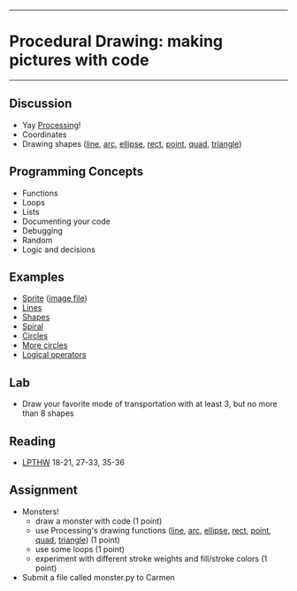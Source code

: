 --------------------------------
# Procedural Drawing: making pictures with code
--------------------------------

## Discussion
- Yay [Processing][]!
- Coordinates
- Drawing shapes ([line][], [arc][], [ellipse][], [rect][], [point][], [quad][], [triangle][])

## Programming Concepts
- Functions
- Loops
- Lists
- Documenting your code
- Debugging
- Random
- Logic and decisions
 
## Examples
- [Sprite][] ([image file](pcad.py?page=05-drawing/sprite.png))
- [Lines][]
- [Shapes][]
- [Spiral][]
- [Circles][]
- [More circles][]
- [Logical operators][]

## Lab
- Draw your favorite mode of transportation with at least 3, but no more than 8 shapes

## Reading
- [LPTHW](http://learnpythonthehardway.org/book/) 18-21, 27-33, 35-36

## Assignment
- Monsters!
	- draw a monster with code (1 point)
	- use Processing's drawing functions ([line][], [arc][], [ellipse][], [rect][], [point][], [quad][], [triangle][]) (1 point)
	- use some loops (1 point)
	- experiment with different stroke weights and fill/stroke colors (1 point)
- Submit a file called monster.py to Carmen
	
[Processing]: http://www.processing.org/
[Sprite]: pcad.py?page=05-drawing/sprite.py
[Lines]: pcad.py?page=05-drawing/lines.py
[Shapes]: pcad.py?page=05-drawing/shapes.py
[Circles]: pcad.py?page=05-drawing/circles.py
[Spiral]: pcad.py?page=05-drawing/spiral.py
[More circles]: pcad.py?page=05-drawing/moreCircles.py
[Logical operators]: pcad.py?page=05-drawing/logicalOps.py
[line]: http://www.processing.org/reference/line_.html
[arc]: http://www.processing.org/reference/arc_.html
[ellipse]: http://www.processing.org/reference/ellipse_.html
[rect]: http://www.processing.org/reference/rect_.html
[point]: http://www.processing.org/reference/point_.html
[quad]: http://www.processing.org/reference/quad_.html
[triangle]: http://www.processing.org/reference/triangle_.html

